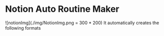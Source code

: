 # Notion Auto Routine Maker
![notionImg](./img/NotionImg.png = 300 * 200)
It automatically creates the following formats